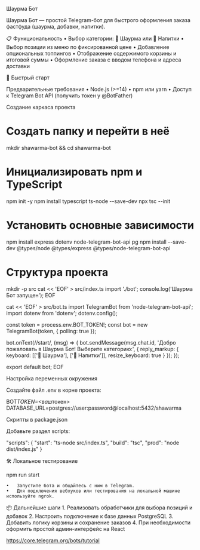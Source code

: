 Шаурма Бот

Шаурма Бот — простой Telegram-бот для быстрого оформления заказа фастфуда (шаурма, добавки, напитки).

📋 Функциональность
• Выбор категории: 🌯 Шаурма или 🥤 Напитки
• Выбор позиции из меню по фиксированной цене
• Добавление опциональных топпингов
• Отображение содержимого корзины и итоговой суммы
• Оформление заказа с вводом телефона и адреса доставки

🚀 Быстрый старт

Предварительные требования
• Node.js (>=14)
• npm или yarn
• Доступ к Telegram Bot API (получить токен у @BotFather)

Создание каркаса проекта

# Создать папку и перейти в неё

mkdir shawarma-bot && cd shawarma-bot

# Инициализировать npm и TypeScript

npm init -y
npm install typescript ts-node --save-dev
npx tsc --init

# Установить основные зависимости

npm install express dotenv node-telegram-bot-api pg
npm install --save-dev @types/node @types/express @types/node-telegram-bot-api

# Структура проекта

mkdir -p src
cat << 'EOF' > src/index.ts
import './bot';
console.log('Шаурма Бот запущен');
EOF

cat << 'EOF' > src/bot.ts
import TelegramBot from 'node-telegram-bot-api';
import dotenv from 'dotenv';
dotenv.config();

const token = process.env.BOT_TOKEN!;
const bot = new TelegramBot(token, { polling: true });

bot.onText(/\/start/, (msg) => {
bot.sendMessage(msg.chat.id, 'Добро пожаловать в Шаурма Бот! Выберите категорию:', {
reply_markup: { keyboard: [['🌯 Шаурма'], ['🥤 Напитки']], resize_keyboard: true }
});
});

export default bot;
EOF

Настройка переменных окружения

Создайте файл .env в корне проекта:

BOT*TOKEN=<ваш*токен>
DATABASE_URL=postgres://user:password@localhost:5432/shawarma

Скрипты в package.json

Добавьте раздел scripts:

"scripts": {
"start": "ts-node src/index.ts",
"build": "tsc",
"prod": "node dist/index.js"
}

🛠️ Локальное тестирование

npm run start

    •	Запустите бота и общайтесь с ним в Telegram.
    •	Для подключения вебхуков или тестирования на локальной машине используйте ngrok.

📦 Дальнейшие шаги 1. Реализовать обработчики для выбора позиций и добавок 2. Настроить подключение к базе данных PostgreSQL 3. Добавить логику корзины и сохранение заказов 4. При необходимости оформить простой админ-интерфейс на React

https://core.telegram.org/bots/tutorial

